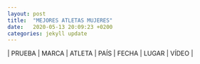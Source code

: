 ```yaml
---
layout: post
title:  "MEJORES ATLETAS MUJERES"
date:   2020-05-13 20:09:23 +0200
categories: jekyll update
---
```


| PRUEBA | MARCA | ATLETA | PAÍS | FECHA | LUGAR | VÍDEO |
